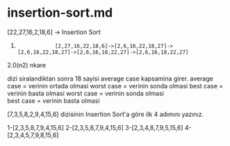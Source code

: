 # insertion-sort.md
[22,27,16,2,18,6] -> Insertion Sort
1.                 [2,27,16,22,18,6]->[2,6,16,22,18,27]->[2,6,16,22,18,27]->[2,6,16,18,22,27]->[2,6,16,18,22,27]

2.0(n2) nkare

dizi siralandiktan sonra 18 sayisi average case kapsamina girer. average case = verinin ortada olmasi  worst case = verinin sonda olmasi  best case = verinin basta olmasi
                                                                 worst case = verinin sonda olmasi    
                                                                 best case = verinin basta olmasi



[7,3,5,8,2,9,4,15,6] dizisinin Insertion Sort'a göre ilk 4 adımını yazınız.


1-[2,3,5,8,7,9,4,15,6]
2-[2,3,5,8,7,9,4,15,6]
3-[2,3,4,8,7,9,5,15,6]
4-[2,3,4,5,7,9,8,15,6]
